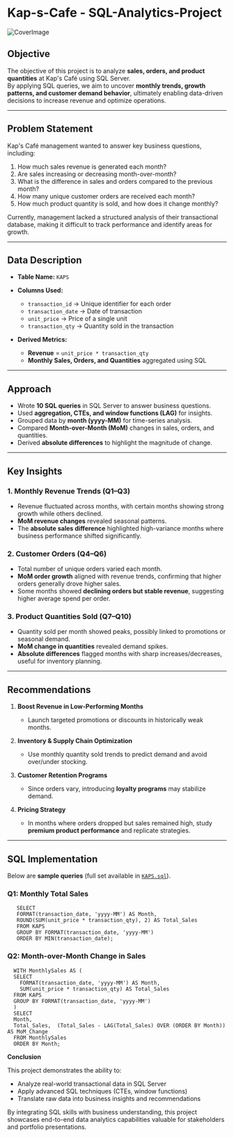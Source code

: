 # Kap-s-Cafe - SQL-Analytics-Project

![CoverImage](https://github.com/user-attachments/assets/672c199f-aaaf-4ea7-8c77-df550529f424)

##  Objective

The objective of this project is to analyze **sales, orders, and product quantities** at Kap's Café using SQL Server.  
By applying SQL queries, we aim to uncover **monthly trends, growth patterns, and customer demand behavior**, ultimately enabling data-driven decisions to increase revenue and optimize operations.

---

##  Problem Statement

Kap's Café management wanted to answer key business questions, including:  

1. How much sales revenue is generated each month?  
2. Are sales increasing or decreasing month-over-month?  
3. What is the difference in sales and orders compared to the previous month?  
4. How many unique customer orders are received each month?  
5. How much product quantity is sold, and how does it change monthly?  

Currently, management lacked a structured analysis of their transactional database, making it difficult to track performance and identify areas for growth.

---

##  Data Description

- **Table Name:** `KAPS`  
- **Columns Used:**  
  - `transaction_id` → Unique identifier for each order  
  - `transaction_date` → Date of transaction  
  - `unit_price` → Price of a single unit  
  - `transaction_qty` → Quantity sold in the transaction  

- **Derived Metrics:**  
  - **Revenue** = `unit_price * transaction_qty`  
  - **Monthly Sales, Orders, and Quantities** aggregated using SQL  

---

## Approach
- Wrote **10 SQL queries** in SQL Server to answer business questions.  
- Used **aggregation, CTEs, and window functions (LAG)** for insights.  
- Grouped data by **month (yyyy-MM)** for time-series analysis.  
- Compared **Month-over-Month (MoM)** changes in sales, orders, and quantities.  
- Derived **absolute differences** to highlight the magnitude of change.  

---

## Key Insights

### 1. Monthly Revenue Trends (Q1–Q3)  
- Revenue fluctuated across months, with certain months showing strong growth while others declined.  
- **MoM revenue changes** revealed seasonal patterns.  
- The **absolute sales difference** highlighted high-variance months where business performance shifted significantly.  

### 2. Customer Orders (Q4–Q6)  

- Total number of unique orders varied each month.  
- **MoM order growth** aligned with revenue trends, confirming that higher orders generally drove higher sales.  
- Some months showed **declining orders but stable revenue**, suggesting higher average spend per order.  

### 3. Product Quantities Sold (Q7–Q10)  

- Quantity sold per month showed peaks, possibly linked to promotions or seasonal demand.  
- **MoM change in quantities** revealed demand spikes.  
- **Absolute differences** flagged months with sharp increases/decreases, useful for inventory planning.  

---

##  Recommendations

1. **Boost Revenue in Low-Performing Months**  
   - Launch targeted promotions or discounts in historically weak months.  

2. **Inventory & Supply Chain Optimization**  
   - Use monthly quantity sold trends to predict demand and avoid over/under stocking.  

3. **Customer Retention Programs**  
   - Since orders vary, introducing **loyalty programs** may stabilize demand.  

4. **Pricing Strategy**  
   - In months where orders dropped but sales remained high, study **premium product performance** and replicate strategies.  

---

##  SQL Implementation

Below are **sample queries** (full set available in [`KAPS.sql`](./KAPS.sql)).

### Q1: Monthly Total Sales

       SELECT 
       FORMAT(transaction_date, 'yyyy-MM') AS Month,
       ROUND(SUM(unit_price * transaction_qty), 2) AS Total_Sales
       FROM KAPS
       GROUP BY FORMAT(transaction_date, 'yyyy-MM')
       ORDER BY MIN(transaction_date);

### Q2: Month-over-Month Change in Sales

      WITH MonthlySales AS (
      SELECT 
        FORMAT(transaction_date, 'yyyy-MM') AS Month,
        SUM(unit_price * transaction_qty) AS Total_Sales
      FROM KAPS
      GROUP BY FORMAT(transaction_date, 'yyyy-MM')
      )
      SELECT 
      Month,
      Total_Sales,  (Total_Sales - LAG(Total_Sales) OVER (ORDER BY Month)) AS MoM_Change
      FROM MonthlySales
      ORDER BY Month;

**Conclusion**

This project demonstrates the ability to:

- Analyze real-world transactional data in SQL Server
- Apply advanced SQL techniques (CTEs, window functions)
- Translate raw data into business insights and recommendations

By integrating SQL skills with business understanding, this project showcases end-to-end data analytics capabilities valuable for stakeholders and portfolio presentations.

